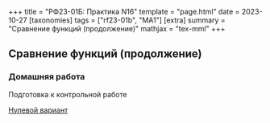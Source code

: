 +++
title = "РФ23-01Б: Практика N16"
template = "page.html"
date = 2023-10-27
[taxonomies]
tags = ["rf23-01b", "MA1"]
[extra]
summary = "Сравнение функций (продолжение)"
mathjax = "tex-mml"
+++

<!-- more -->
## Сравнение функций (продолжение)

### Домашняя работа

Подготовка к контрольной работе

[Нулевой вариант](/MA1_Test1_v0.pdf)
